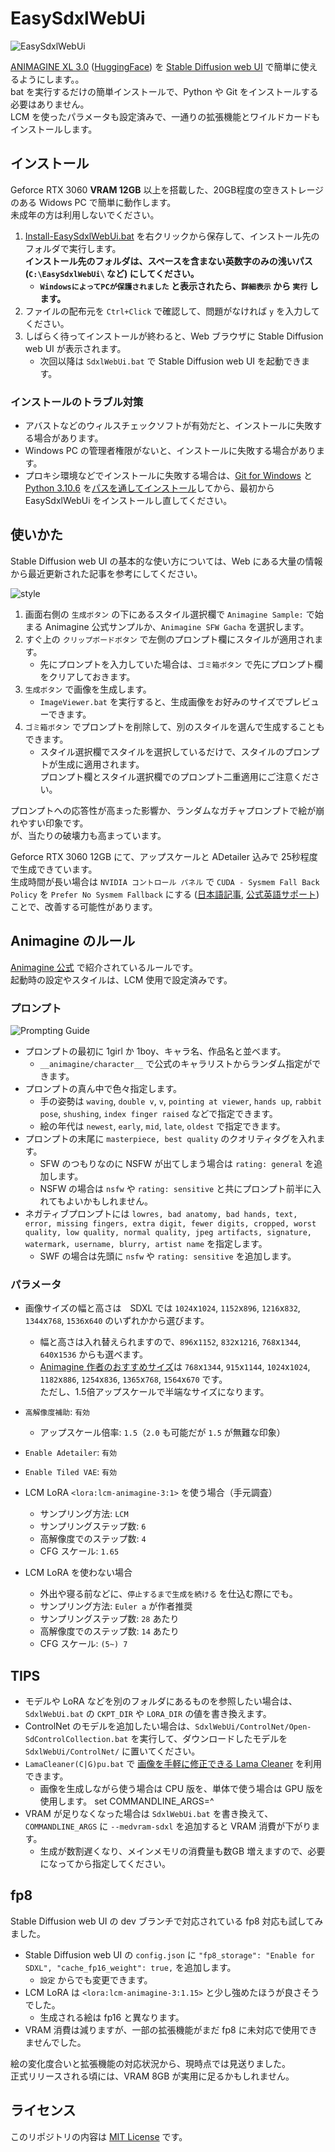 ﻿# EasySdxlWebUi

<!-- 概要は[こちら](https://twitter.com/Zuntan03/status/1744195658029117523)。 -->

![EasySdxlWebUi](./SdxlWebUi/setup/doc/EasySdxlWebUi.webp)

[ANIMAGINE XL 3.0](https://cagliostrolab.net/posts/animagine-xl-v3-release) ([HuggingFace](https://huggingface.co/cagliostrolab/animagine-xl-3.0)) を [Stable Diffusion web UI](https://github.com/AUTOMATIC1111/stable-diffusion-webui) で簡単に使えるようにします。。  
bat を実行するだけの簡単インストールで、Python や Git をインストールする必要はありません。  
LCM を使ったパラメータも設定済みで、一通りの拡張機能とワイルドカードもインストールします。

## インストール

Geforce RTX 3060 **VRAM 12GB** 以上を搭載した、20GB程度の空きストレージのある Widows PC で簡単に動作します。  
未成年の方は利用しないでください。

1. [Install-EasySdxlWebUi.bat](https://github.com/Zuntan03/EasySdxlWebUi/raw/main/SdxlWebUi/setup/Install-EasySdxlWebUi.bat) を右クリックから保存して、インストール先のフォルダで実行します。  
 **インストール先のフォルダは、スペースを含まない英数字のみの浅いパス (`C:\EasySdxlWebUi\` など) にしてください。**
	- **`WindowsによってPCが保護されました` と表示されたら、`詳細表示` から `実行` します。**
2. ファイルの配布元を `Ctrl+Click` で確認して、問題がなければ `y` を入力してください。
3. しばらく待ってインストールが終わると、Web ブラウザに Stable Diffusion web UI が表示されます。
	- 次回以降は `SdxlWebUi.bat` で Stable Diffusion web UI を起動できます。

### インストールのトラブル対策

- アバストなどのウィルスチェックソフトが有効だと、インストールに失敗する場合があります。
- Windows PC の管理者権限がないと、インストールに失敗する場合があります。
- プロキシ環境などでインストールに失敗する場合は、[Git for Windows](https://gitforwindows.org/) と [Python 3.10.6](https://www.python.org/ftp/python/3.10.6/python-3.10.6-amd64.exe) を[パスを通してインストール](https://github.com/Zuntan03/SdWebUiTutorial/blob/main/_/doc/SdWebUiInstall/SdWebUiInstall.md#git-for-windows-%E3%81%AE%E3%82%A4%E3%83%B3%E3%82%B9%E3%83%88%E3%83%BC%E3%83%AB)してから、最初から EasySdxlWebUi をインストールし直してください。

## 使いかた

Stable Diffusion web UI の基本的な使い方については、Web にある大量の情報から最近更新された記事を参考にしてください。

![style](./SdxlWebUi/setup/doc/style.png)

1. 画面右側の `生成ボタン` の下にあるスタイル選択欄で `Animagine Sample:` で始まる Animagine 公式サンプルか、`Animagine SFW Gacha` を選択します。
2. すぐ上の `クリップボードボタン` で左側のプロンプト欄にスタイルが適用されます。
	- 先にプロンプトを入力していた場合は、`ゴミ箱ボタン` で先にプロンプト欄をクリアしておきます。
3. `生成ボタン` で画像を生成します。
	- `ImageViewer.bat` を実行すると、生成画像をお好みのサイズでプレビューできます。
4. `ゴミ箱ボタン` でプロンプトを削除して、別のスタイルを選んで生成することもできます。
	- スタイル選択欄でスタイルを選択しているだけで、スタイルのプロンプトが生成に適用されます。  
	プロンプト欄とスタイル選択欄でのプロンプト二重適用にご注意ください。

プロンプトへの応答性が高まった影響か、ランダムなガチャプロンプトで絵が崩れやすい印象です。  
が、当たりの破壊力も高まっています。

Geforce RTX 3060 12GB にて、アップスケールと ADetailer 込みで 25秒程度で生成できています。  
生成時間が長い場合は `NVIDIA コントロール パネル` で `CUDA - Sysmem Fall Back Policy` を `Prefer No Sysmem Fallback` にする ([日本語記事](https://news.mynavi.jp/article/20231101-2808224/), [公式英語サポート](https://nvidia.custhelp.com/app/answers/detail/a_id/5490/~/system-memory-fallback-for-stable-diffusion)) ことで、改善する可能性があります。

## Animagine のルール

[Animagine 公式](https://cagliostrolab.net/posts/animagine-xl-v3-release) で紹介されているルールです。  
起動時の設定やスタイルは、LCM 使用で設定済みです。

### プロンプト

![Prompting Guide](https://cagliostrolab.net/_astro/prompting-guide.c7755659_1Ko3PW.webp)
- プロンプトの最初に 1girl か 1boy、キャラ名、作品名と並べます。
	- `__animagine/character__` で公式のキャラリストからランダム指定ができます。
- プロンプトの真ん中で色々指定します。
	- 手の姿勢は `waving`, `double v`, `v`, `pointing at viewer`, `hands up`, `rabbit pose`, `shushing`, `index finger raised` などで指定できます。
	- 絵の年代は `newest`, `early`, `mid`, `late`, `oldest` で指定できます。
- プロンプトの末尾に `masterpiece, best quality` のクオリティタグを入れます。
	- SFW のつもりなのに NSFW が出てしまう場合は `rating: general` を追加します。
	- NSFW の場合は `nsfw` や `rating: sensitive` と共にプロンプト前半に入れてもよいかもしれません。
- ネガティブプロンプトには `lowres, bad anatomy, bad hands, text, error, missing fingers, extra digit, fewer digits, cropped, worst quality, low quality, normal quality, jpeg artifacts, signature, watermark, username, blurry, artist name` を指定します。
	- SWF の場合は先頭に `nsfw` や `rating: sensitive` を追加します。

### パラメータ

- 画像サイズの幅と高さは　SDXL では `1024`x`1024`, `1152`x`896`, `1216`x`832`, `1344`x`768`, `1536`x`640` のいずれかから選びます。
	- 幅と高さは入れ替えられますので、`896`x`1152`, `832`x`1216`, `768`x`1344`, `640`x`1536` からも選べます。
	- [Animagine 作者のおすすめサイズ](https://huggingface.co/Linaqruf/animagine-xl#how-to-use)は `768`x`1344`, `915`x`1144`, `1024`x`1024`, `1182`x`886`, `1254`x`836`, `1365`x`768`, `1564`x`670` です。  
	ただし、1.5倍アップスケールで半端なサイズになります。
- `高解像度補助`: `有効`
	- アップスケール倍率: `1.5`（`2.0` も可能だが `1.5` が無難な印象）
- `Enable Adetailer`: `有効`
- `Enable Tiled VAE`: `有効`

- LCM LoRA `<lora:lcm-animagine-3:1>` を使う場合（手元調査）
	- サンプリング方法: `LCM`
	- サンプリングステップ数: `6`
	- 高解像度でのステップ数: `4`
	- CFG スケール: `1.65`

- LCM LoRA を使わない場合
	- 外出や寝る前などに、`停止するまで生成を続ける` を仕込む際にでも。
	- サンプリング方法: `Euler a` が作者推奨
	- サンプリングステップ数: `28` あたり
	- 高解像度でのステップ数: `14` あたり
	- CFG スケール: `(5~) 7`

## TIPS

- モデルや LoRA などを別のフォルダにあるものを参照したい場合は、`SdxlWebUi.bat` の `CKPT_DIR` や `LORA_DIR` の値を書き換えます。
- ControlNet のモデルを追加したい場合は、`SdxlWebUi/ControlNet/Open-SdControlCollection.bat` を実行して、ダウンロードしたモデルを `SdxlWebUi/ControlNet/` に置いてください。
- `LamaCleaner(C|G)pu.bat` で [画像を手軽に修正できる Lama Cleaner](https://github.com/Zuntan03/SdWebUiTutorial/blob/main/_/doc/LamaCleaner/LamaCleaner.md) を利用できます。
	- 画像を生成しながら使う場合は CPU 版を、単体で使う場合は GPU 版を使用します。
set COMMANDLINE_ARGS=^
- VRAM が足りなくなった場合は `SdxlWebUi.bat` を書き換えて、`COMMANDLINE_ARGS` に `--medvram-sdxl` を追加すると VRAM 消費が下がります。
	- 生成が数割遅くなり、メインメモリの消費量も数GB 増えますので、必要になってから指定してください。

## fp8

Stable Diffusion web UI の dev ブランチで対応されている fp8 対応も試してみました。

- Stable Diffusion web UI の `config.json` に `"fp8_storage": "Enable for SDXL", "cache_fp16_weight": true,` を追加します。
	- `設定` からでも変更できます。
- LCM LoRA は `<lora:lcm-animagine-3:1.15>` と少し強めたほうが良さそうでした。
	- 生成される絵は fp16 と異なります。
- VRAM 消費は減りますが、一部の拡張機能がまだ fp8 に未対応で使用できませんでした。

絵の変化度合いと拡張機能の対応状況から、現時点では見送りました。  
正式リリースされる頃には、VRAM 8GB が実用に足るかもしれません。

## ライセンス

このリポジトリの内容は [MIT License](./LICENSE.txt) です。
